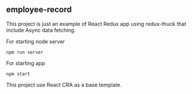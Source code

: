 ## employee-record
This project is just an example of React Redux app using redux-thuck that include Async data fetching.

For starting node server

```npm run server```

For starting app

```npm start```

This project use React CRA as a base template.
